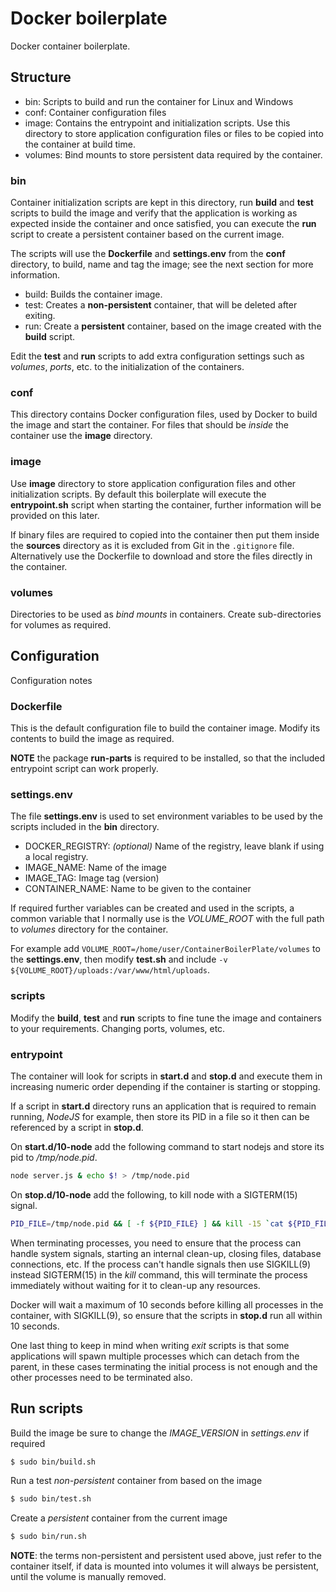 # Docker boilerplate

Docker container boilerplate. 

## Structure

- bin: Scripts to build and run the container for Linux and Windows
- conf: Container configuration files
- image: Contains the entrypoint and initialization scripts. Use this directory to store application configuration files or files to be copied into the container at build time.
- volumes: Bind mounts to store persistent data required by the container.

### bin

Container initialization scripts are kept in this directory, run **build** and **test** scripts to build the image and verify that the application is working as expected inside the container and once satisfied, you can execute the **run** script to create a persistent container based on the current image.

The scripts will use the **Dockerfile** and **settings.env** from the **conf** directory, to build, name and tag the image; see the next section for more information.

- build: Builds the container image.
- test: Creates a **non-persistent** container, that will be deleted after exiting.
- run: Create a **persistent** container, based on the image created with the **build** script.

Edit the **test** and **run** scripts to add extra configuration settings such as _volumes_, _ports_, etc. to the initialization of the containers.

### conf

This directory contains Docker configuration files, used by Docker to build the image and start the container. For files that should be _inside_ the container use the **image** directory.

### image

Use **image** directory to store application configuration files and other initialization scripts. By default this boilerplate will execute the **entrypoint.sh** script when starting the container, further information will be provided on this later.

If binary files are required to copied into the container then put them inside the **sources** directory as it is excluded from Git in the ``.gitignore`` file.
Alternatively use the Dockerfile to download and store the files directly in the container.

### volumes

Directories to be used as _bind mounts_ in containers. Create sub-directories for volumes as required.

## Configuration

Configuration notes

### Dockerfile
This is the default configuration file to build the container image. Modify its contents to build the image as required.

**NOTE** the package **run-parts** is required to be installed, so that the included entrypoint script can work properly.

### settings.env
The file **settings.env** is used to set environment variables to be used by the scripts included in the **bin** directory.

- DOCKER_REGISTRY: _(optional)_ Name of the registry, leave blank if using a local registry.
- IMAGE_NAME: Name of the image
- IMAGE_TAG: Image tag (version)
- CONTAINER_NAME: Name to be given to the container

If required further variables can be created and used in the scripts, a common variable that I normally use is the *VOLUME_ROOT* with the full path to _volumes_ directory for the container.

For example add ``VOLUME_ROOT=/home/user/ContainerBoilerPlate/volumes`` to the **settings.env**, then modify **test.sh** and include ``-v ${VOLUME_ROOT}/uploads:/var/www/html/uploads``.

### scripts

Modify the **build**, **test** and **run** scripts to fine tune the image and containers to your requirements. Changing ports, volumes, etc.

### entrypoint

The container will look for scripts in **start.d** and **stop.d** and execute them in increasing numeric order depending if the container is starting or stopping. 

If a script in **start.d** directory runs an application that is required to remain running, _NodeJS_ for example, then store its PID in a file so it then can be referenced by a script in **stop.d**.

On **start.d/10-node** add the following command to start nodejs and store its pid to _/tmp/node.pid_.
```bash
node server.js & echo $! > /tmp/node.pid
```

On **stop.d/10-node** add the following, to kill node with a SIGTERM(15) signal. 
```bash
PID_FILE=/tmp/node.pid && [ -f ${PID_FILE} ] && kill -15 `cat ${PID_FILE}`
```

When terminating processes, you need to ensure that the process can handle system signals, starting an internal clean-up, closing files, database connections, etc.
If the process can't handle signals then use SIGKILL(9) instead SIGTERM(15) in the _kill_ command, this will terminate the process immediately without waiting for it to clean-up any resources.

Docker will wait a maximum of 10 seconds before killing all processes in the container, with SIGKILL(9), so ensure that the scripts in **stop.d** run all within 10 seconds.

One last thing to keep in mind when writing _exit_ scripts is that some applications will spawn multiple processes which can detach from the parent, in these cases terminating the initial process is not enough and the other processes need to be terminated also. 

## Run scripts

Build the image be sure to change the _IMAGE_VERSION_ in _settings.env_ if required
```bash
$ sudo bin/build.sh
```

Run a test _non-persistent_ container from based on the image
```bash
$ sudo bin/test.sh
```

Create a _persistent_ container from the current image
```bash
$ sudo bin/run.sh
```

**NOTE**: the terms non-persistent and persistent used above, just refer to the container itself, if data is mounted into volumes it will always be persistent, until the volume is manually removed.


